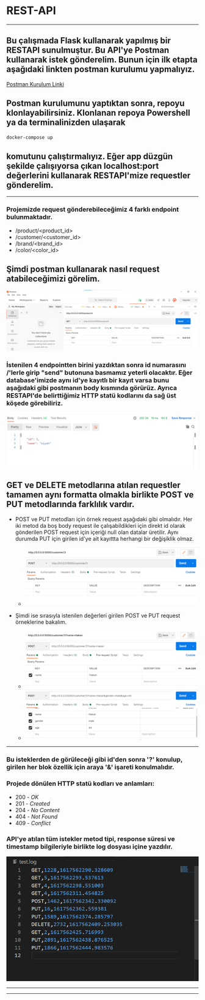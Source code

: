 # REST-API
---
## Bu çalışmada Flask kullanarak yapılmış bir RESTAPI sunulmuştur. Bu API'ye Postman kullanarak istek gönderelim. Bunun için ilk etapta aşağıdaki linkten postman kurulumu yapmalıyız.

[Postman Kurulum Linki](https://www.postman.com/downloads/)

## Postman kurulumunu yaptıktan sonra, repoyu klonlayabilirsiniz. Klonlanan repoya Powershell ya da terminalinizden ulaşarak

```bash
docker-compose up
```
## komutunu çalıştırmalıyız. Eğer app düzgün şekilde çalışıyorsa çıkan localhost:port değerlerini kullanarak RESTAPI'mize requestler gönderelim.

---
### Projemizde request gönderebileceğimiz 4 farklı endpoint bulunmaktadır.

* /product/<product_id>
* /customer/<customer_id>
* /brand/<brand_id>
* /color/<color_id>

## Şimdi postman kullanarak nasıl request atabileceğimizi görelim.

![Postman GET request örneği](1.png)

### İstenilen 4 endpointten birini yazdıktan sonra id numarasını /'lerle girip "send" butonuna basmamız yeterli olacaktır. Eğer database'imizde aynı id'ye kayıtlı bir kayıt varsa bunu aşağıdaki gibi postmanın body kısmında görürüz. Ayrıca RESTAPI'de belirttiğimiz HTTP statü kodlarını da sağ üst köşede görebiliriz.

![Postman response örneği](2.png)

## GET ve DELETE metodlarına atılan requestler tamamen aynı formatta olmakla birlikte POST ve PUT metodlarında farklılık vardır.

* POST ve PUT metodları için örnek request aşağıdaki gibi olmalıdır. Her iki metod da boş body request ile çalışabildikleri için direkt id olarak gönderilen POST request için içeriği null olan datalar üretilir. Aynı durumda PUT için girilen id'ye ait kayıttta herhangi bir değişiklik olmaz.
    
    * ![POST request örneği](3.png)
* Şimdi ise sırasıyla istenilen değerleri girilen POST ve PUT request örneklerine bakalım.
    * ![Tüm blokları dolu olmayan bir POST request örneği](4.png)
    * ![Tüm blokları dolu olan bir POST request örneği](5.png)
---
### Bu isteklerden de görüleceği gibi id'den sonra '?' konulup, girilen her blok özellik için araya '&' işareti konulmalıdır.

### Projede dönülen HTTP statü kodları ve anlamları:

* 200 - *OK*
* 201 - *Created*
* 204 - *No Content*
* 404 - *Not Found*
* 409 - *Conflict*

### API'ye atılan tüm istekler metod tipi, response süresi ve timestamp bilgileriyle birlikte log dosyası içine yazdılır.

![Log Dosyası](6.png)

---
---

